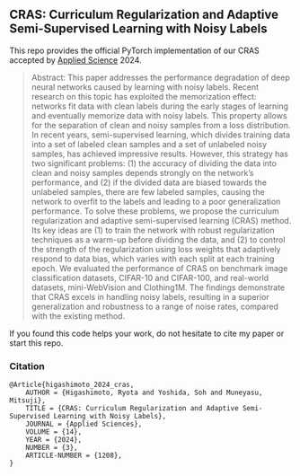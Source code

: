 ## CRAS: Curriculum Regularization and Adaptive Semi-Supervised Learning with Noisy Labels

This repo provides the official PyTorch implementation of our CRAS accepted by [Applied Science](https://www.mdpi.com/2076-3417/14/3/1208) 2024.

> Abstract: This paper addresses the performance degradation of deep neural networks caused by learning with noisy labels.
Recent research on this topic has exploited the memorization effect: networks fit data with clean labels during the early stages of learning and eventually memorize data with noisy labels.
This property allows for the separation of clean and noisy samples from a loss distribution.
In recent years, semi-supervised learning, which divides training data into a set of labeled clean samples and a set of unlabeled noisy samples, has achieved impressive results.
However, this strategy has two significant problems: (1) the accuracy of dividing the data into clean and noisy samples depends strongly on the network’s performance, and (2) if the divided data are biased towards the unlabeled samples, there are few labeled samples, causing the network to overfit to the labels and leading to a poor generalization performance.
To solve these problems, we propose the curriculum regularization and adaptive semi-supervised learning (CRAS) method.
Its key ideas are (1) to train the network with robust regularization techniques as a warm-up before dividing the data, and (2) to control the strength of the regularization using loss weights that adaptively respond to data bias, which varies with each split at each training epoch.
We evaluated the performance of CRAS on benchmark image classification datasets, CIFAR-10 and CIFAR-100, and real-world datasets, mini-WebVision and Clothing1M.
The findings demonstrate that CRAS excels in handling noisy labels, resulting in a superior generalization and robustness to a range of noise rates, compared with the existing method.

If you found this code helps your work, do not hesitate to cite my paper or start this repo.


### Citation
```
@Article{higashimoto_2024_cras,
    AUTHOR = {Higashimoto, Ryota and Yoshida, Soh and Muneyasu, Mitsuji},
    TITLE = {CRAS: Curriculum Regularization and Adaptive Semi-Supervised Learning with Noisy Labels},
    JOURNAL = {Applied Sciences},
    VOLUME = {14},
    YEAR = {2024},
    NUMBER = {3},
    ARTICLE-NUMBER = {1208},
}

```